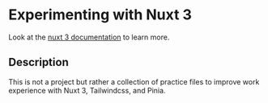# Experimenting with Nuxt 3

Look at the [nuxt 3 documentation](https://v3.nuxtjs.org) to learn more.

## Description

This is not a project but rather a collection of practice files to improve work experience with Nuxt 3, Tailwindcss, and Pinia.